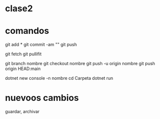 # clase2

# comandos
git add *
git commit -am ""
git push

git fetch
git pullifit 

git branch nombre
git checkout nombre
git push -u origin nombre
git push origin HEAD:main

dotnet new console -n nombre 
cd Carpeta
dotnet run

# nuevoos cambios
guardar,
archivar